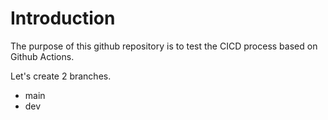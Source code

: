 # Introduction

The purpose of this github repository is to test the CICD process based on Github Actions.

Let's create 2 branches.

- main
- dev
